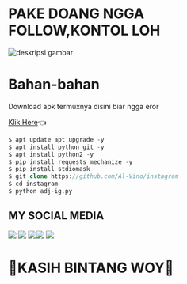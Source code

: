 # PAKE DOANG NGGA FOLLOW,KONTOL LOH

![deskripsi gambar](https://i.ibb.co/qJFkjY2/Screenshot-2022-03-25-10-11-45-331-com-termux.png)

# Bahan-bahan
Download apk termuxnya disini biar ngga eror

[Klik Here](https://f-droid.org/repo/com.termux_117.apk)👈
```php
$ apt update apt upgrade -y
$ apt install python git -y
$ apt install python2 -y
$ pip install requests mechanize -y
$ pip install stdiomask
$ git clone https://github.com/Al-Vino/instagram
$ cd instagram
$ python adj-ig.py
```
## MY SOCIAL MEDIA
[![](https://img.shields.io/badge/Github-black?logo=Github&logoColor=black&labelColor=white)](https://github.com/Al-Vino) [![](https://img.shields.io/badge/Twitter-blue?logo=Twitter&logoColor=White&labelColor=white)](https://mobile.twitter.com/AdjAlvino)
[![](https://img.shields.io/badge/Facebook-blue?logo=Facebook&logoColor=blue&labelColor=white)](https://www.facebook.com/legend.alvino)[![](https://img.shields.io/badge/Instagram-red?logo=Instagram&logoColor=red&labelColor=white)](https://www.instagram.com/silsillaa_/) [![](https://img.shields.io/badge/Whatsapp-CHAT-red?logo=Whatsapp&logoColor=Brightgreen&labelColor=white)](https://wa.me/6283114500777?text=Asalamualaikum+kak+Vino+ganteng)
# 🌟KASIH BINTANG WOY🌟
